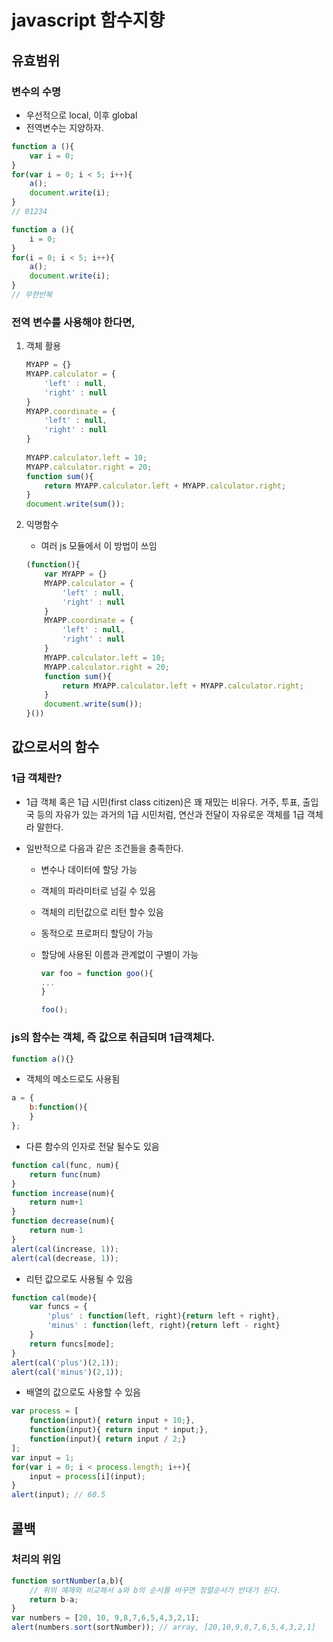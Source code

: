 # javascript 함수지향

## 유효범위

### 변수의 수명

  * 우선적으로  local, 이후 global
  * 전역변수는 지양하자.

  ```javascript
  function a (){
      var i = 0;
  }
  for(var i = 0; i < 5; i++){
      a();
      document.write(i);
  }
  // 01234
  ```

  ```javascript
  function a (){
      i = 0;
  }
  for(i = 0; i < 5; i++){
      a();
      document.write(i);
  }
  // 무한반복
  ```



### 전역 변수를 사용해야 한다면,

  1. 객체 활용

     ```javascript
     MYAPP = {}
     MYAPP.calculator = {
         'left' : null,
         'right' : null
     }
     MYAPP.coordinate = {
         'left' : null,
         'right' : null
     }
      
     MYAPP.calculator.left = 10;
     MYAPP.calculator.right = 20;
     function sum(){
         return MYAPP.calculator.left + MYAPP.calculator.right;
     }
     document.write(sum());
     ```

  2. 익명함수

     * 여러 js 모듈에서 이 방법이 쓰임

     ```javascript
     (function(){
         var MYAPP = {}
         MYAPP.calculator = {
             'left' : null,
             'right' : null
         }
         MYAPP.coordinate = {
             'left' : null,
             'right' : null
         }
         MYAPP.calculator.left = 10;
         MYAPP.calculator.right = 20;
         function sum(){
             return MYAPP.calculator.left + MYAPP.calculator.right;
         }
         document.write(sum());
     }())
     ```



## 값으로서의 함수

### 1급 객체란?

  * 1급 객체 혹은 1급 시민(first class citizen)은 꽤 재밌는 비유다. 거주, 투표, 출입국 등의 자유가 있는 과거의 1급 시민처럼, 연산과 전달이 자유로운 객체를 1급 객체라 말한다.

  * 일반적으로 다음과 같은 조건들을 충족한다.

    * 변수나 데이터에 할당 가능

    * 객체의 파라미터로 넘길 수 있음

    * 객체의 리턴값으로 리턴 할수 있음

    * 동적으로 프로퍼티 할당이 가능

    * 할당에 사용된 이름과 관계없이 구별이 가능

      ```javascript
      var foo = function goo(){
      ...
      }
      
      foo();
      ```

### js의 함수는 객체, 즉 값으로 취급되며 1급객체다.

  ```javascript
  function a(){}
  ```

  * 객체의 메소드로도 사용됨

  ```javascript
  a = {
      b:function(){
      }
  };
  ```

  * 다른 함수의 인자로 전달 될수도 있음

  ```javascript
  function cal(func, num){
      return func(num)
  }
  function increase(num){
      return num+1
  }
  function decrease(num){
      return num-1
  }
  alert(cal(increase, 1));
  alert(cal(decrease, 1));
  ```

  * 리턴 값으로도 사용될 수 있음

  ```javascript
  function cal(mode){
      var funcs = {
          'plus' : function(left, right){return left + right},
          'minus' : function(left, right){return left - right}
      }
      return funcs[mode];
  }
  alert(cal('plus')(2,1));
  alert(cal('minus')(2,1));
  ```

  * 배열의 값으로도 사용할 수 있음

  ```javascript
  var process = [
      function(input){ return input + 10;},
      function(input){ return input * input;},
      function(input){ return input / 2;}
  ];
  var input = 1;
  for(var i = 0; i < process.length; i++){
      input = process[i](input);
  }
  alert(input);	// 60.5
  ```



## 콜백

### 처리의 위임

```javascript
function sortNumber(a,b){
    // 위의 예제와 비교해서 a와 b의 순서를 바꾸면 정렬순서가 반대가 된다.
    return b-a;
}
var numbers = [20, 10, 9,8,7,6,5,4,3,2,1];
alert(numbers.sort(sortNumber)); // array, [20,10,9,8,7,6,5,4,3,2,1]
```



